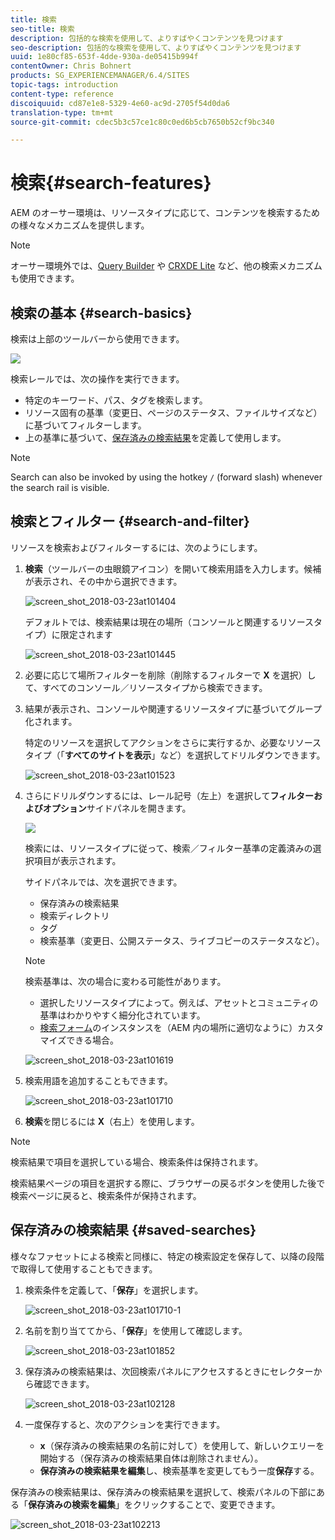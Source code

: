 ```yaml
---
title: 検索
seo-title: 検索
description: 包括的な検索を使用して、よりすばやくコンテンツを見つけます
seo-description: 包括的な検索を使用して、よりすばやくコンテンツを見つけます
uuid: 1e80cf85-653f-4dde-930a-de05415b994f
contentOwner: Chris Bohnert
products: SG_EXPERIENCEMANAGER/6.4/SITES
topic-tags: introduction
content-type: reference
discoiquuid: cd87e1e8-5329-4e60-ac9d-2705f54d0da6
translation-type: tm+mt
source-git-commit: cdec5b3c57ce1c80c0ed6b5cb7650b52cf9bc340

---
```



# 検索{#search-features}

AEM のオーサー環境は、リソースタイプに応じて、コンテンツを検索するための様々なメカニズムを提供します。

>[!NOTE]
>
>オーサー環境外では、[Query Builder](/help/sites-developing/querybuilder-api.md) や [CRXDE Lite](/help/sites-developing/developing-with-crxde-lite.md) など、他の検索メカニズムも使用できます。

## 検索の基本 {#search-basics}

検索は上部のツールバーから使用できます。

![](do-not-localize/chlimage_1-17.png)

検索レールでは、次の操作を実行できます。

* 特定のキーワード、パス、タグを検索します。
* リソース固有の基準（変更日、ページのステータス、ファイルサイズなど）に基づいてフィルターします。
* 上の基準に基づいて、[保存済みの検索結果](#saved-searches)を定義して使用します。

>[!NOTE]
>
>Search can also be invoked by using the hotkey `/` (forward slash) whenever the search rail is visible.

## 検索とフィルター {#search-and-filter}

リソースを検索およびフィルターするには、次のようにします。

1. **検索**（ツールバーの虫眼鏡アイコン）を開いて検索用語を入力します。候補が表示され、その中から選択できます。

   ![screen_shot_2018-03-23at101404](assets/screen_shot_2018-03-23at101404.png)

   デフォルトでは、検索結果は現在の場所（コンソールと関連するリソースタイプ）に限定されます

   ![screen_shot_2018-03-23at101445](assets/screen_shot_2018-03-23at101445.png)

1. 必要に応じて場所フィルターを削除（削除するフィルターで **X** を選択）して、すべてのコンソール／リソースタイプから検索できます。
1. 結果が表示され、コンソールや関連するリソースタイプに基づいてグループ化されます。

   特定のリソースを選択してアクションをさらに実行するか、必要なリソースタイプ（「**すべてのサイトを表示**」など）を選択してドリルダウンできます。

   ![screen_shot_2018-03-23at101523](assets/screen_shot_2018-03-23at101523.png)

1. さらにドリルダウンするには、レール記号（左上）を選択して&#x200B;**フィルターおよびオプション**&#x200B;サイドパネルを開きます。

   ![](do-not-localize/screen_shot_2018-03-23at101542.png)

   検索には、リソースタイプに従って、検索／フィルター基準の定義済みの選択項目が表示されます。

   サイドパネルでは、次を選択できます。

   * 保存済みの検索結果
   * 検索ディレクトリ
   * タグ
   * 検索基準（変更日、公開ステータス、ライブコピーのステータスなど）。
   >[!NOTE]
   >
   >検索基準は、次の場合に変わる可能性があります。
   >
   >* 選択したリソースタイプによって。例えば、アセットとコミュニティの基準はわかりやすく細分化されています。
   >* [検索フォーム](/help/sites-administering/search-forms.md)のインスタンスを（AEM 内の場所に適切なように）カスタマイズできる場合。


   ![screen_shot_2018-03-23at101619](assets/screen_shot_2018-03-23at101619.png)

1. 検索用語を追加することもできます。

   ![screen_shot_2018-03-23at101710](assets/screen_shot_2018-03-23at101710.png)

1. **検索**&#x200B;を閉じるには **X**（右上）を使用します。

>[!NOTE]
>
>検索結果で項目を選択している場合、検索条件は保持されます。
>
>検索結果ページの項目を選択する際に、ブラウザーの戻るボタンを使用した後で検索ページに戻ると、検索条件が保持されます。

## 保存済みの検索結果 {#saved-searches}

様々なファセットによる検索と同様に、特定の検索設定を保存して、以降の段階で取得して使用することもできます。

1. 検索条件を定義して、「**保存**」を選択します。

   ![screen_shot_2018-03-23at101710-1](assets/screen_shot_2018-03-23at101710-1.png)

1. 名前を割り当ててから、「**保存**」を使用して確認します。

   ![screen_shot_2018-03-23at101852](assets/screen_shot_2018-03-23at101852.png)

1. 保存済みの検索結果は、次回検索パネルにアクセスするときにセレクターから確認できます。

   ![screen_shot_2018-03-23at102128](assets/screen_shot_2018-03-23at102128.png)

1. 一度保存すると、次のアクションを実行できます。

   * **x**（保存済みの検索結果の名前に対して）を使用して、新しいクエリーを開始する（保存済みの検索結果自体は削除されません）。
   * **保存済みの検索結果を編集**&#x200B;し、検索基準を変更してもう一度&#x200B;**保存**&#x200B;する。

保存済みの検索結果は、保存済みの検索結果を選択して、検索パネルの下部にある「**保存済みの検索を編集**」をクリックすることで、変更できます。

![screen_shot_2018-03-23at102213](assets/screen_shot_2018-03-23at102213.png)

